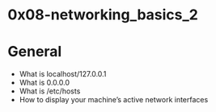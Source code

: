 # 0x08-networking_basics_2

# General
* What is localhost/127.0.0.1
* What is 0.0.0.0
* What is /etc/hosts
* How to display your machine’s active network interfaces

